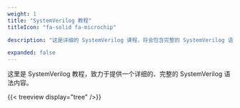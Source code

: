 ```yaml
---
weight: 1
title: "SystemVerilog 教程"
titleIcon: "fa-solid fa-microchip"

description: "这是详细的 SystemVerilog 课程，将会包含完整的 SystemVerilog 语法内容。"

expanded: false
---
```



这里是 SystemVerilog 教程，致力于提供一个详细的、完整的 SystemVerilog 语法内容。



{{< treeview
  display="tree"
/>}}
